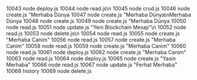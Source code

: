 10043  node deploy.js
10044  node read.js\n
10045  node crud.js
10046  node create.js "Merhaba Dünya
10047  node create.js "Merhaba Dünya\nMerhaba Dünya
10048  node create.js 
10049  node create.js "Merhaba Dünya
10050  node read.js
10051  node update.js "Yeni Blockchain Mesajı"\n
10052  node read.js
10053  node delete.js\n
10054  node read.js
10055  node create.js "Merhaba Canim"
10056  node read.js
10057  node create.js "Merhaba Canim"
10058  node read.js
10059  node create.js "Merhaba Canim"
10060  node read.js
10061  node deploy.js
10062  node create.js "Merhaba Canim"
10063  node read.js
10064  node deploy.js
10065  node create.js "Yasin Merhaba"
10066  node read.js
10067  node update.js "Ferhat Merhaba"
10068  history
10069  node delete.js